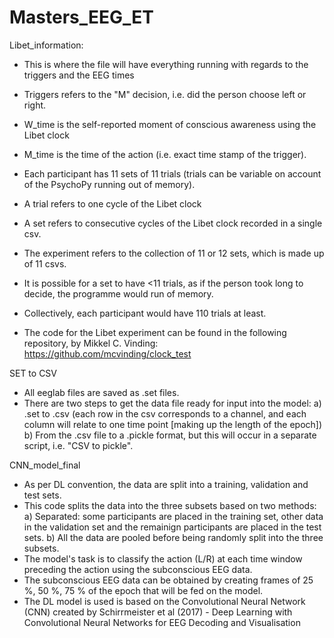 # Masters_EEG_ET

Libet_information: 
- This is where the file will have everything running with regards to the triggers and the EEG times
- Triggers refers to the "M" decision, i.e. did the person choose left or right.
- W_time is the self-reported moment of conscious awareness using the Libet clock 
- M_time is the time of the action (i.e. exact time stamp of the trigger).
- Each participant has 11 sets of 11 trials (trials can be variable on account of the PsychoPy running out of memory).
- A trial refers to one cycle of the Libet clock
- A set refers to consecutive cycles of the Libet clock recorded in a single csv. 
- The experiment refers to the collection of 11 or 12 sets, which is made up of 11 csvs.
- It is possible for a set to have <11 trials, as if the person took long to decide, the programme would run of memory.
- Collectively, each participant would have 110 trials at least. 

- The code for the Libet experiment can be found in the following repository, by Mikkel C. Vinding: https://github.com/mcvinding/clock_test


SET to CSV
- All eeglab files are saved as .set files.
- There are two steps to get the data file ready for input into the model:
a) .set to .csv (each row in the csv corresponds to a channel, and each column will relate to one time point [making up the length of the epoch])
b) From the .csv file to a .pickle format, but this will occur in a separate script, i.e. "CSV to pickle". 


CNN_model_final 
- As per DL convention, the data are split into a training, validation and test sets. 
- This code splits the data into the three subsets based on two methods:
    a) Separated: some participants are placed in the training set, other data in the validation set and the remainign participants are placed in the test sets. 
    b) All the data are pooled before being randomly split into the three subsets. 
- The model's task is to classify the action (L/R) at each time window preceding the action using the subconscious EEG data. 
- The subconscious EEG data can be obtained by creating frames of 25 %, 50 %, 75 % of the epoch that will be fed on the model. 
- The DL model is used is based on the Convolutional Neural Network (CNN) created by Schirrmeister et al (2017) - Deep Learning with Convolutional Neural Networks 
for EEG Decoding and Visualisation



